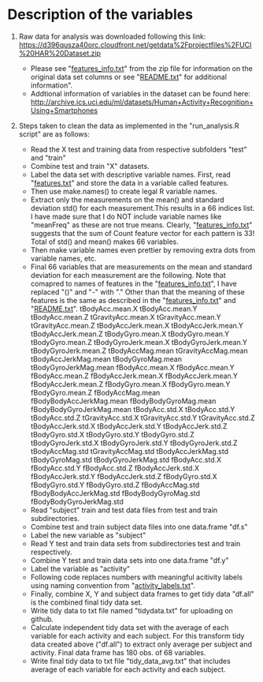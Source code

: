 # Description of the variables

1. Raw data for analysis was downloaded following this link:
 https://d396qusza40orc.cloudfront.net/getdata%2Fprojectfiles%2FUCI%20HAR%20Dataset.zip 
    - Please see "[features_info.txt](https://github.com/dynamics77/Getting-and-Cleaning-Data-Course-Project/blob/master/UCI%20HAR%20Dataset/features_info.txt)" from the zip file for information on the original data set columns or see "[README.txt](https://github.com/dynamics77/Getting-and-Cleaning-Data-Course-Project/tree/master/UCI%20HAR%20Dataset)" for additional information". 
    - Addtional information of variables in the dataset can be found here:
    http://archive.ics.uci.edu/ml/datasets/Human+Activity+Recognition+Using+Smartphones
    
2. Steps taken to clean the data as implemented in the "run_analysis.R script" are as follows:
    - Read the X test and training data from respective subfolders "test" and "train"
    - Combine test and train "X" datasets.
    - Label the data set with descriptive variable names. First, read "[features.txt](https://github.com/dynamics77/Getting-and-Cleaning-Data-Course-Project/blob/master/UCI%20HAR%20Dataset/features.txt)" and store the data in a variable called features. 
    - Then use make.names() to create legal R variable names.
    - Extract only the measurements on the mean() and standard deviation std() for each measurement.This results in a 66 indices list. I have made sure that I do NOT include variable names like "meanFreq" as these are not true means. Clearly,  "[features_info.txt](https://github.com/dynamics77/Getting-and-Cleaning-Data-Course-Project/blob/master/UCI%20HAR%20Dataset/features_info.txt)" suggests that the sum of Count feature vector for each pattern is 33! Total of std() and mean() makes 66 variables. 
    - Then make variable names even prettier by removing extra dots from variable names, etc.
    - Final 66 variables that are measurements on the mean and standard deviation for each measurement are the following. Note that comapred to names of features in the "[features_info.txt](https://github.com/dynamics77/Getting-and-Cleaning-Data-Course-Project/blob/master/UCI%20HAR%20Dataset/features_info.txt)", I have replaced "()" and "-" with "." Other than that the meaning of these features is the same as described in the "[features_info.txt](https://github.com/dynamics77/Getting-and-Cleaning-Data-Course-Project/blob/master/UCI%20HAR%20Dataset/features_info.txt)" and "[README.txt](https://github.com/dynamics77/Getting-and-Cleaning-Data-Course-Project/tree/master/UCI%20HAR%20Dataset)".
             tBodyAcc.mean.X
             tBodyAcc.mean.Y
             tBodyAcc.mean.Z
             tGravityAcc.mean.X
             tGravityAcc.mean.Y
             tGravityAcc.mean.Z
             tBodyAccJerk.mean.X
             tBodyAccJerk.mean.Y
             tBodyAccJerk.mean.Z
             tBodyGyro.mean.X
             tBodyGyro.mean.Y
             tBodyGyro.mean.Z
             tBodyGyroJerk.mean.X
             tBodyGyroJerk.mean.Y
             tBodyGyroJerk.mean.Z
             tBodyAccMag.mean
             tGravityAccMag.mean
             tBodyAccJerkMag.mean
             tBodyGyroMag.mean
             tBodyGyroJerkMag.mean
             fBodyAcc.mean.X
             fBodyAcc.mean.Y
             fBodyAcc.mean.Z
             fBodyAccJerk.mean.X
             fBodyAccJerk.mean.Y
             fBodyAccJerk.mean.Z
             fBodyGyro.mean.X
             fBodyGyro.mean.Y
             fBodyGyro.mean.Z
             fBodyAccMag.mean
             fBodyBodyAccJerkMag.mean
             fBodyBodyGyroMag.mean
             fBodyBodyGyroJerkMag.mean
             tBodyAcc.std.X
             tBodyAcc.std.Y
             tBodyAcc.std.Z
             tGravityAcc.std.X
             tGravityAcc.std.Y
             tGravityAcc.std.Z
             tBodyAccJerk.std.X
             tBodyAccJerk.std.Y
             tBodyAccJerk.std.Z
             tBodyGyro.std.X
             tBodyGyro.std.Y
             tBodyGyro.std.Z
             tBodyGyroJerk.std.X
             tBodyGyroJerk.std.Y
             tBodyGyroJerk.std.Z
             tBodyAccMag.std
             tGravityAccMag.std
             tBodyAccJerkMag.std
             tBodyGyroMag.std
             tBodyGyroJerkMag.std
             fBodyAcc.std.X
             fBodyAcc.std.Y
             fBodyAcc.std.Z
             fBodyAccJerk.std.X
             fBodyAccJerk.std.Y
             fBodyAccJerk.std.Z
             fBodyGyro.std.X
             fBodyGyro.std.Y
             fBodyGyro.std.Z
             fBodyAccMag.std
             fBodyBodyAccJerkMag.std
             fBodyBodyGyroMag.std
             fBodyBodyGyroJerkMag.std
    - Read "subject" train and test data files from test and train subdirectories.
    - Combine test and train subject data files into one data.frame "df.s"
    - Label the new variable as "subject"
    - Read Y test and train data sets from subdirectories test and train respectively.
    - Combine Y test and train data sets into one data.frame "df.y"
    - Label the variable  as "activity"
    - Following code replaces numbers with meaningful acitivity labels  using naming convention from "[activity_labels.txt](https://github.com/dynamics77/Getting-and-Cleaning-Data-Course-Project/blob/master/UCI%20HAR%20Dataset/activity_labels.txt)".
    - Finally, combine X, Y and subject data frames to get tidy data "df.all" is the combined final tidy data set.
    - Write tidy data to txt file named "tidydata.txt" for uploading on github.
    - Calculate independent tidy data set with the average of each variable for each activity and each subject. For this transform tidy data created above ("df.all") to extract only average per subject and activity. Final data frame has 180 obs. of  68 variables.
    -  Write final tidy data to txt file "tidy_data_avg.txt" that includes average of each variable for each activity and each subject.
    
